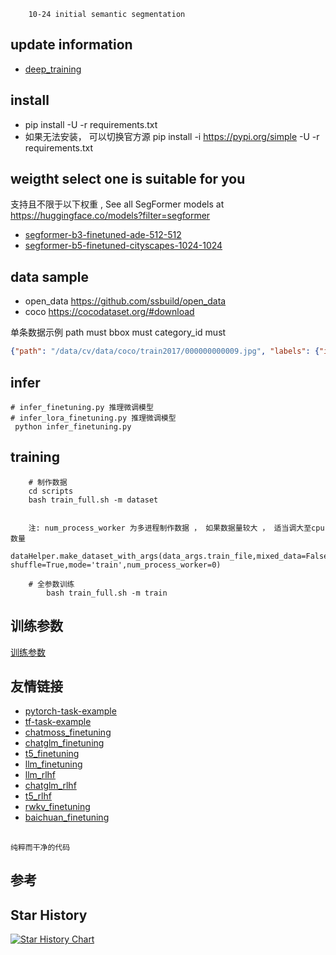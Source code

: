 ```text
    10-24 initial semantic segmentation
```

## update information
   - [deep_training](https://github.com/ssbuild/deep_training)

## install
  - pip install -U -r requirements.txt
  - 如果无法安装， 可以切换官方源 pip install -i https://pypi.org/simple -U -r requirements.txt



## weigtht select one is suitable for you
支持且不限于以下权重 , See all SegFormer models at https://huggingface.co/models?filter=segformer
- [segformer-b3-finetuned-ade-512-512](https://huggingface.co/nvidia/segformer-b3-finetuned-ade-512-512)
- [segformer-b5-finetuned-cityscapes-1024-1024](https://huggingface.co/nvidia/segformer-b5-finetuned-cityscapes-1024-1024)




## data sample
- open_data https://github.com/ssbuild/open_data
- coco https://cocodataset.org/#download
   
单条数据示例
path must
bbox must
category_id must
```json
{"path": "/data/cv/data/coco/train2017/000000000009.jpg", "labels": {"image_id": 9, "annotations": [{"segmentation": [[500.49, 473.53, 599.73, 419.6, 612.67, 375.37, 608.36, 354.88, 528.54, 269.66, 457.35, 201.71, 420.67, 187.69, 389.39, 192.0, 19.42, 360.27, 1.08, 389.39, 2.16, 427.15, 20.49, 473.53]], "area": 120057.13925, "iscrowd": 0, "image_id": 9, "bbox": [1.08, 187.69, 611.59, 285.84], "category_id": 51, "id": 1038967}, {"segmentation": [[357.03, 69.03, 311.73, 15.1, 550.11, 4.31, 631.01, 62.56, 629.93, 88.45, 595.42, 185.53, 513.44, 230.83, 488.63, 232.99, 437.93, 190.92, 429.3, 189.84, 434.7, 148.85, 410.97, 121.89, 359.19, 74.43, 358.11, 65.8]], "area": 44434.751099999994, "iscrowd": 0, "image_id": 9, "bbox": [311.73, 4.31, 319.28, 228.68], "category_id": 51, "id": 1039564}, {"segmentation": [[249.6, 348.99, 267.67, 311.72, 291.39, 294.78, 304.94, 294.78, 326.4, 283.48, 345.6, 273.32, 368.19, 269.93, 385.13, 268.8, 388.52, 257.51, 393.04, 250.73, 407.72, 240.56, 425.79, 230.4, 441.6, 229.27, 447.25, 237.18, 447.25, 256.38, 456.28, 254.12, 475.48, 263.15, 486.78, 271.06, 495.81, 264.28, 498.07, 257.51, 500.33, 255.25, 507.11, 259.76, 513.88, 266.54, 513.88, 273.32, 513.88, 276.71, 526.31, 276.71, 526.31, 286.87, 519.53, 291.39, 519.53, 297.04, 524.05, 306.07, 525.18, 315.11, 529.69, 329.79, 529.69, 337.69, 530.82, 348.99, 536.47, 339.95, 545.51, 350.12, 555.67, 360.28, 557.93, 380.61, 561.32, 394.16, 565.84, 413.36, 522.92, 441.6, 469.84, 468.71, 455.15, 474.35, 307.2, 474.35, 316.24, 464.19, 330.92, 438.21, 325.27, 399.81, 310.59, 378.35, 301.55, 371.58, 252.99, 350.12]], "area": 49577.94434999999, "iscrowd": 0, "image_id": 9, "bbox": [249.6, 229.27, 316.24, 245.08], "category_id": 56, "id": 1058555}, {"segmentation": [[434.48, 152.33, 433.51, 184.93, 425.44, 189.45, 376.7, 195.58, 266.94, 248.53, 179.78, 290.17, 51.62, 346.66, 16.43, 366.68, 1.9, 388.63, 0.0, 377.33, 0.0, 357.64, 0.0, 294.04, 22.56, 294.37, 56.14, 300.82, 83.58, 300.82, 109.08, 289.2, 175.26, 263.38, 216.9, 243.36, 326.34, 197.52, 387.03, 172.34, 381.54, 162.33, 380.89, 147.16, 380.89, 140.06, 370.89, 102.29, 330.86, 61.94, 318.91, 48.38, 298.57, 47.41, 287.28, 37.73, 259.51, 33.85, 240.14, 32.56, 240.14, 28.36, 247.57, 24.17, 271.46, 15.13, 282.11, 13.51, 296.96, 18.68, 336.34, 55.48, 391.55, 106.81, 432.87, 147.16], [62.46, 97.21, 130.25, 69.77, 161.25, 59.12, 183.52, 52.02, 180.94, 59.12, 170.93, 78.17, 170.28, 90.76, 157.05, 95.92, 130.25, 120.78, 119.92, 129.49, 102.17, 115.29, 64.72, 119.81, 0.0, 137.89, 0.0, 120.13, 0.0, 117.87]], "area": 24292.781700000007, "iscrowd": 0, "image_id": 9, "bbox": [0.0, 13.51, 434.48, 375.12], "category_id": 51, "id": 1534147}, {"segmentation": [[376.2, 61.55, 391.86, 46.35, 424.57, 40.36, 441.62, 43.59, 448.07, 50.04, 451.75, 63.86, 448.07, 68.93, 439.31, 70.31, 425.49, 73.53, 412.59, 75.38, 402.92, 84.13, 387.71, 86.89, 380.8, 70.77]], "area": 2239.2924, "iscrowd": 0, "image_id": 9, "bbox": [376.2, 40.36, 75.55, 46.53], "category_id": 55, "id": 1913551}, {"segmentation": [[473.92, 85.64, 469.58, 83.47, 465.78, 78.04, 466.87, 72.08, 472.84, 59.59, 478.26, 47.11, 496.71, 38.97, 514.62, 40.6, 521.13, 49.28, 523.85, 55.25, 520.05, 63.94, 501.06, 72.62, 482.6, 82.93]], "area": 1658.8913000000007, "iscrowd": 0, "image_id": 9, "bbox": [465.78, 38.97, 58.07, 46.67], "category_id": 55, "id": 1913746}, {"segmentation": [[385.7, 85.85, 407.12, 80.58, 419.31, 79.26, 426.56, 77.94, 435.45, 74.65, 442.7, 73.66, 449.95, 73.99, 456.87, 77.94, 463.46, 83.87, 467.74, 92.77, 469.39, 104.63, 469.72, 117.15, 469.39, 135.27, 468.73, 141.86, 466.09, 144.17, 449.29, 141.53, 437.1, 136.92, 430.18, 129.67]], "area": 3609.3030499999995, "iscrowd": 0, "image_id": 9, "bbox": [385.7, 73.66, 84.02, 70.51], "category_id": 55, "id": 1913856}, {"segmentation": [[458.81, 24.94, 437.61, 4.99, 391.48, 2.49, 364.05, 56.1, 377.77, 73.56, 377.77, 56.1, 392.73, 41.14, 403.95, 41.14, 420.16, 39.9, 435.12, 42.39, 442.6, 46.13, 455.06, 31.17]], "area": 2975.276, "iscrowd": 0, "image_id": 9, "bbox": [364.05, 2.49, 94.76, 71.07], "category_id": 55, "id": 1914001}]}}
```



## infer
    # infer_finetuning.py 推理微调模型
    # infer_lora_finetuning.py 推理微调模型
     python infer_finetuning.py



## training
```text
    # 制作数据
    cd scripts
    bash train_full.sh -m dataset 

    
    注: num_process_worker 为多进程制作数据 ， 如果数据量较大 ， 适当调大至cpu数量
    dataHelper.make_dataset_with_args(data_args.train_file,mixed_data=False, shuffle=True,mode='train',num_process_worker=0)
    
    # 全参数训练 
        bash train_full.sh -m train

```
   

## 训练参数
[训练参数](args.MD)

## 友情链接

- [pytorch-task-example](https://github.com/ssbuild/pytorch-task-example)
- [tf-task-example](https://github.com/ssbuild/tf-task-example)
- [chatmoss_finetuning](https://github.com/ssbuild/chatmoss_finetuning)
- [chatglm_finetuning](https://github.com/ssbuild/chatglm_finetuning)
- [t5_finetuning](https://github.com/ssbuild/t5_finetuning)
- [llm_finetuning](https://github.com/ssbuild/llm_finetuning)
- [llm_rlhf](https://github.com/ssbuild/llm_rlhf)
- [chatglm_rlhf](https://github.com/ssbuild/chatglm_rlhf)
- [t5_rlhf](https://github.com/ssbuild/t5_rlhf)
- [rwkv_finetuning](https://github.com/ssbuild/rwkv_finetuning)
- [baichuan_finetuning](https://github.com/ssbuild/baichuan_finetuning)

## 
    纯粹而干净的代码


## 参考



## Star History

[![Star History Chart](https://api.star-history.com/svg?repos=ssbuild/detection_finetuning&type=Date)](https://star-history.com/#ssbuild/detection_finetuning&Date)